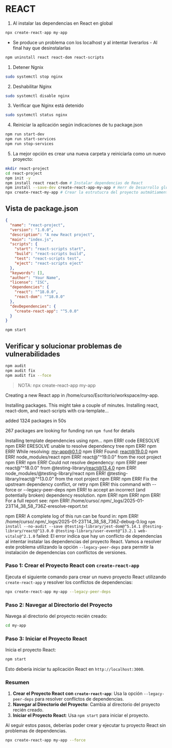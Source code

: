# REACT

1. Al instalar las dependencias en React en global

```javascript
npx create-react-app my-app
```

- Se produce un problema con los localhost y al intentar liverarlos
      - Al final hay que desinstalarlas

```bash
npm uninstall react react-dom react-scripts
```

1. Detener Ngnix

```bash
sudo systemctl stop nginx
```

2. Deshabilitar Nginx

```bash
sudo systemctl disable nginx
```

3. Verificar que Nginx está detenido

```bash
sudo systemctl status nginx
```

4. Reiniciar la aplicación según indicaciones de tu package.json

```bash
npm run start-dev
npm run start-services
npm run stop-services
```

5. La mejor opción es crear una nueva carpeta y reiniciarla como un nuevo proyecto:

```bash
mkdir react-project
cd react-project
npm init -y
npm install react react-dom # Instalar dependencias de React
npm install --save-dev create-react-app-my-app # Herr de Desarrollo glogal
npx create-react-my-app # Crear la estrutucra del proyecto autmátiamente.
```

## Vista de package.json

```json
{
  "name": "react-project",
  "version": "1.0.0",
  "description": "A new React project",
  "main": "index.js",
  "scripts": {
    "start": "react-scripts start",
    "build": "react-scripts build",
    "test": "react-scripts test",
    "eject": "react-scripts eject"
  },
  "keywords": [],
  "author": "Your Name",
  "license": "ISC",
  "dependencies": {
    "react": "^18.0.0",
    "react-dom": "^18.0.0"
  },
  "devDependencies": {
    "create-react-app": "^5.0.0"
  }
}
```

```bash
npm start
```

## Verificar y solucionar problemas de vulnerabilidades

```bash
npm audit
npm audit fix
npm audit fix --foce
```
>NOTA: npx create-react-app my-app

Creating a new React app in /home/curso/Escritorio/workspace/my-app.

Installing packages. This might take a couple of minutes.
Installing react, react-dom, and react-scripts with cra-template...


added 1324 packages in 50s

267 packages are looking for funding
  run `npm fund` for details

Installing template dependencies using npm...
npm ERR! code ERESOLVE
npm ERR! ERESOLVE unable to resolve dependency tree
npm ERR! 
npm ERR! While resolving: my-app@0.1.0
npm ERR! Found: react@19.0.0
npm ERR! node_modules/react
npm ERR!   react@"^19.0.0" from the root project
npm ERR! 
npm ERR! Could not resolve dependency:
npm ERR! peer react@"^18.0.0" from @testing-library/react@13.4.0
npm ERR! node_modules/@testing-library/react
npm ERR!   @testing-library/react@"^13.0.0" from the root project
npm ERR! 
npm ERR! Fix the upstream dependency conflict, or retry
npm ERR! this command with --force or --legacy-peer-deps
npm ERR! to accept an incorrect (and potentially broken) dependency resolution.
npm ERR! 
npm ERR! 
npm ERR! For a full report see:
npm ERR! /home/curso/.npm/_logs/2025-01-23T14_38_58_736Z-eresolve-report.txt

npm ERR! A complete log of this run can be found in:
npm ERR!     /home/curso/.npm/_logs/2025-01-23T14_38_58_736Z-debug-0.log
`npm install --no-audit --save @testing-library/jest-dom@^5.14.1 @testing-library/react@^13.0.0 @testing-library/user-event@^13.2.1 web-vitals@^2.1.0` failed: El error indica que hay un conflicto de dependencias al intentar instalar las dependencias del proyecto React. Vamos a resolver este problema utilizando la opción `--legacy-peer-deps` para permitir la instalación de dependencias con conflictos de versiones.

### Paso 1: Crear el Proyecto React con `create-react-app`

Ejecuta el siguiente comando para crear un nuevo proyecto React utilizando `create-react-app` y resolver los conflictos de dependencias:

```bash
npx create-react-app my-app --legacy-peer-deps
```

### Paso 2: Navegar al Directorio del Proyecto

Navega al directorio del proyecto recién creado:

```bash
cd my-app
```

### Paso 3: Iniciar el Proyecto React

Inicia el proyecto React:

```bash
npm start
```

Esto debería iniciar tu aplicación React en `http://localhost:3000`.

### Resumen

1. **Crear el Proyecto React con `create-react-app`**: Usa la opción `--legacy-peer-deps` para resolver conflictos de dependencias.
2. **Navegar al Directorio del Proyecto**: Cambia al directorio del proyecto recién creado.
3. **Iniciar el Proyecto React**: Usa `npm start` para iniciar el proyecto.

Al seguir estos pasos, deberías poder crear y ejecutar tu proyecto React sin problemas de dependencias.

```bash
npx create-react-app my-app --force
```
